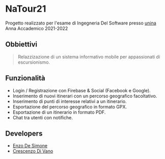 # NaTour21
  Progetto realizzato per l'esame di Ingegneria Del Software presso [unina](https://www.unina.it) Anna Accademico 2021-2022


## Obbiettivi
   > Relazzizazione di un sistema informativo mobile per appassionati di escursionismo.


## Funzionalità
- Login / Registrazione con Firebase & Social (Facebook e Google).
- Inserimento di nuovi itinerari con un percorso geografico facoltativo.
- Inserimento di punti di interesse relativi a un itinerario.
- Esportazione del percorso geografico in formato GPX.
- Esportazione di un itinerario in formato PDF.
- Chat tra utenti con notifiche.

## Developers
- [Enzo De Simone](https://instagram.com/enzode.simone)
- [Crescenzo Di Vano](https://instagram.com/crescenzo.01)



